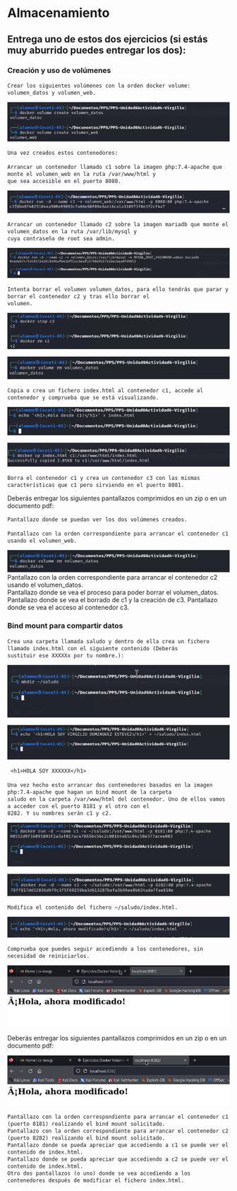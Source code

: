 # Almacenamiento

## Entrega uno de estos dos ejercicios (si estás muy aburrido puedes entregar los dos):

### Creación y uso de volúmenes

    Crear los siguientes volúmenes con la orden docker volume: volumen_datos y volumen_web.

![](Imagenes/imagen16.png)

    Una vez creados estos contenedores:
    
    Arrancar un contenedor llamado c1 sobre la imagen php:7.4-apache que monte el volumen_web en la ruta /var/www/html y
    que sea accesible en el puerto 8080.

![](Imagenes/imagen17.png)

    Arrancar un contenedor llamado c2 sobre la imagen mariadb que monte el volumen_datos en la ruta /var/lib/mysql y 
    cuya contraseña de root sea admin.

![](Imagenes/imagen18.png)

    Intenta borrar el volumen volumen_datos, para ello tendrás que parar y borrar el contenedor c2 y tras ello borrar el 
    volumen.

![](Imagenes/imagen19.png)

![](Imagenes/imagen20.png)

    Copia o crea un fichero index.html al contenedor c1, accede al contenedor y comprueba que se está visualizando.

![](Imagenes/imagen21.png)

![](Imagenes/imagen22.png)

    Borra el contenedor c1 y crea un contenedor c3 con las mismas características que c1 pero sirviendo en el puerto 8081.



Deberás entregar los siguientes pantallazos comprimidos en un zip o en un documento pdf:

    Pantallazo donde se puedan ver los dos volúmenes creados.

    Pantallazo con la orden correspondiente para arrancar el contenedor c1 usando el volumen_web.

![](Imagenes/imagen20.png)    
    Pantallazo con la orden correspondiente para arrancar el contenedor c2 usando el volumen_datos.    
    Pantallazo donde se vea el proceso para poder borrar el volumen_datos.
    Pantallazo donde se vea el borrado de c1 y la creación de c3.
    Pantallazo donde se vea el acceso al contenedor c3.

### Bind mount para compartir datos

    Crea una carpeta llamada saludo y dentro de ella crea un fichero llamado index.html con el siguiente contenido (Deberás 
    sustituir ese XXXXXx por tu nombre.):

![](Imagenes/ejercicio1.png) 

![](Imagenes/ejercicio2.png)

     <h1>HOLA SOY XXXXXX</h1>

    Una vez hecho esto arrancar dos contenedores basados en la imagen php:7.4-apache que hagan un bind mount de la carpeta 
    saludo en la carpeta /var/www/html del contenedor. Uno de ellos vamos a acceder con el puerto 8181 y el otro con el 
    8282. Y su nombres serán c1 y c2.

![](Imagenes/ejercicio3.png) 

![](Imagenes/ejercicio4.png)


    Modifica el contenido del fichero ~/saludo/index.html.

 ![](Imagenes/ejercicio5.png)

    Comprueba que puedes seguir accediendo a los contenedores, sin necesidad de reiniciarlos.

![](Imagenes/ejercicio6.png) 

Deberás entregar los siguientes pantallazos comprimidos en un zip o en un documento pdf:

![](Imagenes/ejercicio7.png) 

    Pantallazo con la orden correspondiente para arrancar el contenedor c1 (puerto 8181) realizando el bind mount solicitado.
    Pantallazo con la orden correspondiente para arrancar el contenedor c2 (puerto 8282) realizando el bind mount solicitado.
    Pantallazo donde se pueda apreciar que accediendo a c1 se puede ver el contenido de index.html.
    Pantallazo donde se pueda apreciar que accediendo a c2 se puede ver el contenido de index.html.
    Otro dos pantallazos (o uno) donde se vea accediendo a los contenedores después de modificar el fichero index.html.

